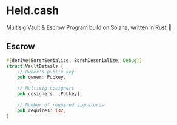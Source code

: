 # Held.cash

Multisig Vault & Escrow Program build on Solana, written in Rust 🦀

## Escrow

```rust
#[derive(BorshSerialize, BorshDeserialize, Debug)]
struct VaultDetails {
    // Owner's public key
    pub owner: Pubkey,

    // Multisig cosigners
    pub cosigners: [Pubkey],

    // Number of required signatures
    pub requires: i32,
}
```
